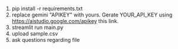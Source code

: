 1. pip install -r requirements.txt
2. replace gemini "APIKEY" with yours. Gerate YOUR_API_KEY using https://aistudio.google.com/apikey this link.
3. streamlit run main.py
4. upload sample.csv
5. ask questions regarding file